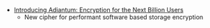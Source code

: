 - [Introducing Adiantum: Encryption for the Next Billion Users](https://security.googleblog.com/2019/02/introducing-adiantum-encryption-for.html)
  - New cipher for performant software based storage encryption

